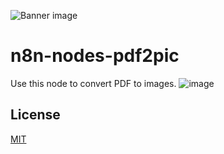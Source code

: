 ![Banner image](https://user-images.githubusercontent.com/10284570/173569848-c624317f-42b1-45a6-ab09-f0ea3c247648.png)

# n8n-nodes-pdf2pic

Use this node to convert PDF to images.
![image]()


## License

[MIT](https://github.com/n8n-io/n8n-nodes-starter/blob/master/LICENSE.md)
